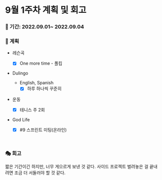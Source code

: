 # 9월 1주차 계획 및 회고

### 📆 기간: 2022.09.01~ 2022.09.04

### 📑 계획

- 레슨곡

  - [x] One more time - 폴킴
- Dulingo
  - English, Spanish
    - [x] 하루 하나씩 꾸준히
- 운동
  - [x] 테니스 주 2회
- God Life
  - [x] #9 스프린트 미팅(온라인)



<br/>

### 🎭 회고

 짧은 기간이긴 하지만, 너무 게으르게 보낸 것 같다. 사이드 프로젝트 벌려놓은 걸 끝내려면 조금 더 서둘러야 할 것 같다.

